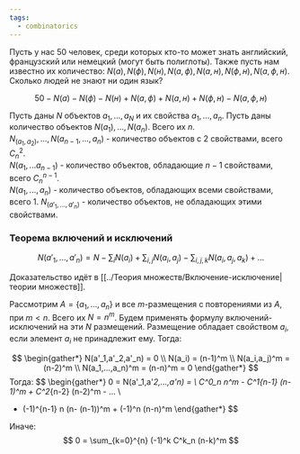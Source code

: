 ```yaml
---
tags:
  - combinatorics
---
```


Пусть у нас 50 человек, среди которых кто-то может знать английский, французский или немецкий (могут быть полиглоты). Также пусть нам известно их количество: $N(а), N(ф), N(н), N(а,ф), N(а,н), N(ф,н), N(а,ф,н)$. Сколько людей не знают ни один язык?

$$
50 - N(а) - N(ф) - N(н) + N(а,ф) + N(а,н) + N(ф,н) - N(а,ф,н)
$$

Пусть даны $N$ объектов $a_1,...,a_N$ и их свойства $a_1,...,a_n$. Пусть даны количество объектов $N(a_1),...,N(a_n)$. Всего их $n$. \
$N_(a_1,a_2),...,N(a_{n-1},...,a_n)$ - количество объектов с 2 свойствами, всего $C^2_n$. \
$N(a_1,...a_{n-1})$ - количество объектов, обладающие $n-1$ свойствами, всего $C^{n-1}_n$. \
$N(a_1,...,a_n)$ - количество объектов, обладающих всеми свойствами, всего 1.
$N_(a'_1,...,a'_n)$ - количество объектов, не обладающих этими свойствами.

### Теорема включений и исключений

$$
N(a'_1,...,a'_n) = N - \sum_i N(a_i) + \sum_{i,j} N(a_i,a_j) - \sum_{i,j,k} N(a_i,a_j,a_k) + ...
$$

Доказательство идёт в [[../Теория множеств/Включение-исключение|теории множеств]].

Рассмотрим $A = \{a_1,...,a_n\}$ и все $m$-размещения с повторениями из $A$, при $m < n$. Всего их $N = n^m$. Будем применять формулу включений-исключений на эти $N$ размещений. Размещение обладает свойством $a_i$, если элемент $a_i$ не принадлежит ему. Тогда:

$$
\begin{gather*}
N(a'_1,a'_2,a'_n) = 0 \\
N(a_i) = (n-1)^m \\
N(a_i,a_j)^m = (n-2)^m \\
N(a_1,...,a_n)^m = (n-n)^m = 0
\end{gather*}
$$
Тогда:
$$
\begin{gather*}
0 = N(a'_1,a'_2,...,a'_n) = \\
C^0_n n^m - C^1_{n-1} (n-1)^m +
C^2_{n-2} (n-2)^m - ... \\
+ (-1)^{n-1} n (n- (n-1))^m + (-1)^n (n-n)^m
\end{gather*}
$$

Иначе:
$$
0 = \sum_{k=0}^{n} (-1)^k C^k_n (n-k)^m
$$